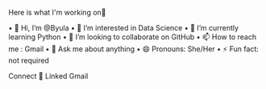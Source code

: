 Here is what I'm working on👋

• 👋 Hi, I’m @Byula
• 👀 I’m interested in Data Science 
• 🌱 I’m currently learning  Python 
• 💞️ I’m looking to collaborate on GitHub 
• 📫 How to reach me : Gmail 
• 💬 Ask me about anything 
• 😄 Pronouns: She/Her
• ⚡ Fun fact: not required   

Connect 🤝
Linked  Gmail 
